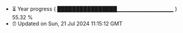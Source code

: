 - ⏳ Year progress { ████████████████▁▁▁▁▁▁▁▁▁▁▁▁▁▁ } 55.32 %
- ⏰ Updated on Sun, 21 Jul 2024 11:15:12 GMT

